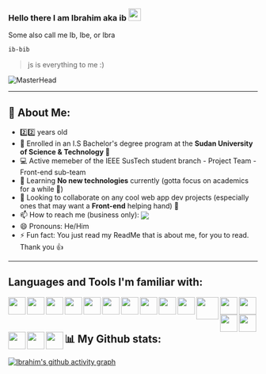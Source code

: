 ### Hello there I am Ibrahim aka ib <img src="https://user-images.githubusercontent.com/87325345/193068362-ef81a925-6423-4095-a183-42ff0a8029b9.gif" width="25px"/>
Some also call me Ib, Ibe, or Ibra

```zsh
ib-bib
```
> js is everything to me :)

![MasterHead](https://cdn-images-1.medium.com/max/1600/1*OF0xEMkWBv-69zvmNs6RDQ.gif)

<!-- Hello there stalker, what brings you within the code?? -->
<!-- <p float='left'>
  <img width='285' src='https://miro.medium.com/max/960/1*bkW3FHe6rvQSz9US6ilfQg.gif'>
  <img width='275' src='https://cdn.dribbble.com/users/505482/screenshots/1776789/nodejs-dribbble_1.gif'>
  <img width='255' src='https://kondado.com.br/assets/images/pipeline-google-cloud-storage-postgresql.gif'>
</p>
 -->
 
--- 
## 🤵 About Me:
- 2️⃣2️⃣ years old
- 🔭 Enrolled in an I.S Bachelor's degree program at the **Sudan University of Science & Technology 🏫**
- 💻 Active memeber of the IEEE SusTech student branch - Project Team - Front-end sub-team
- 🌱 Learning **No new technologies** currently (gotta focus on academics for a while :eyes:)
- 🤝 Looking to collaborate on any cool web app dev projects (especially ones that may want a **Front-end** helping   hand) 🤝
- 📫 How to reach me (business only): <a href='mailto:ibradbus@gmail.com?subject=Saw you on GitHub'><img align='center' src='https://img.shields.io/badge/Gmail-D14836?style=for-the-badge&logo=gmail&logoColor=white' /></a>
- 😄 Pronouns: He/Him
- ⚡ Fun fact: You just read my ReadMe that is about me, for you to read. Thank you 👍
<!-- Add LinkedIn when ready -->

<!-- - 🦉 My current favourite animals are owls, though sloths are a very close second 🦥
- 🍕 Will almost always crave Pizza or Ice Cream 🍦 -->
<!-- Is that ^ what you came to know ? -->


---
## Languages and Tools I'm familiar with:
<img align='left' width='35' src='https://code.visualstudio.com/assets/images/code-stable.png'>
<img align='left' width='35' src='https://camo.githubusercontent.com/cca9ccc0829a6a09a39efa8a1907ab87b6d146b6/68747470733a2f2f73332e616d617a6f6e6177732e636f6d2f796f6e6e657474692d7375626c696d652f677261766974792f69636f6e732f7375626c696d65746578742d332d6f72616e67652e706e67'>
<img align='left' width='35' src='https://icon-library.com/images/java-icon-png/java-icon-png-15.jpg' />
<img align='left' width='35' src='https://www.freepngimg.com/download/android/72537-icons-python-programming-computer-social-tutorial.png' />
<img align='left' width='35' src='https://cdn4.iconfinder.com/data/icons/iconsimple-programming/512/html-512.png' />
<img align='left' width='35' src='https://cdn1.iconfinder.com/data/icons/logotypes/32/badge-css-3-512.png' />
<img align='left' width='35' src='https://logos-download.com/wp-content/uploads/2019/01/JavaScript_Logo.png' />
<img align='left' width='35' src='https://1.bp.blogspot.com/-mzw13XQJPYM/XgzNHXSUdXI/AAAAAAAAAYY/xeIhLBEpTQUn8huUCnWXdUX6vIR_T4UCQCPcBGAYYCw/s1600/http___pluspng.com_img-png_nodejs-png-nodejs-icon-png-50-px-1600.png' />
<img align='left' width='35' src='https://pngimg.com/uploads/php/php_PNG35.png' />
<img align='left' width='35' src='https://nedbatchelder.com/pix/django-icon-256.png' />
<img align='left' width='45' src='https://www.drupal.org/files/project-images/bootstrap-stack.png' />
<img align='left' width='35' src='https://pngimg.com/uploads/mysql/mysql_PNG23.png' />
<img align='left' width='35' src='https://i7.pngguru.com/preview/884/748/899/postgresql-computer-icons-database-angularjs-tencent.jpg' />
<img align='left' width='35' src='https://www.sapien.com/blog/wp-content/uploads/2017/10/powershell-logo.png' />
<img align='left' width='35' src='https://upload.wikimedia.org/wikipedia/commons/thumb/a/a7/React-icon.svg/1200px-React-icon.svg.png' />
<img align='left' width='35' src='https://media.zeemly.com/zeemly/product/tailwind-css.png' />
<img align='left' width='35' src='https://s3.amazonaws.com/media-p.slid.es/uploads/745186/images/4839343/redux.png' />
<img align='left' width='35' src='https://pluspng.com/img-png/javascript-logo-vector-png-file-logo-d3-svg-1079.png' />
<!-- <img align='left' width='35' src='https://www.brandignity.com/wp-content/uploads/2011/05/wordpress_logo.png' /> -->


---

## 📊️ My Github stats:
[![Ibrahim's github activity graph](https://activity-graph.herokuapp.com/graph?username=Ibrahim&theme=react-dark)](https://github.com/ib-bib)
